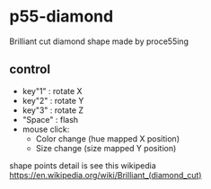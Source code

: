 # p55-diamond
Brilliant cut diamond shape made by proce55ing

## control
- key"1" : rotate X
- key"2" : rotate Y
- key"3" : rotate Z
- "Space" : flash
- mouse click: 
  -  Color change (hue mapped X position)
  -  Size change (size mapped Y position)


shape points detail is see this wikipedia
https://en.wikipedia.org/wiki/Brilliant_(diamond_cut)
